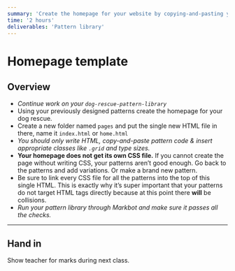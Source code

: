 ```yaml
---
summary: 'Create the homepage for your website by copying-and-pasting your previously created patterns.'
time: '2 hours'
deliverables: 'Pattern library'
---
```


# Homepage template

## Overview

- *Continue work on your `dog-rescue-pattern-library`*
- Using your previously designed patterns create the homepage for your dog rescue.
- Create a new folder named `pages` and put the single new HTML file in there, name it `index.html` or `home.html`
- *You should only write HTML, copy-and-paste pattern code & insert appropriate classes like `.grid` and type sizes.*
- **Your homepage does not get its own CSS file.** If you cannot create the page without writing CSS, your patterns aren’t good enough. Go back to the patterns and add variations. Or make a brand new pattern.
- Be sure to link every CSS file for all the patterns into the top of this single HTML. This is exactly why it’s super important that your patterns do not target HTML tags directly because at this point there **will** be collisions.
- *Run your pattern library through Markbot and make sure it passes all the checks.*

---

## Hand in

Show teacher for marks during next class.
